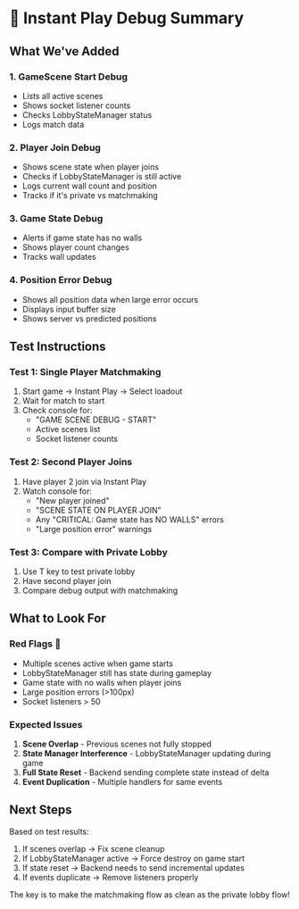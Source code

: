 # 🎯 Instant Play Debug Summary

## What We've Added

### 1. GameScene Start Debug
- Lists all active scenes
- Shows socket listener counts
- Checks LobbyStateManager status
- Logs match data

### 2. Player Join Debug
- Shows scene state when player joins
- Checks if LobbyStateManager is still active
- Logs current wall count and position
- Tracks if it's private vs matchmaking

### 3. Game State Debug
- Alerts if game state has no walls
- Shows player count changes
- Tracks wall updates

### 4. Position Error Debug
- Shows all position data when large error occurs
- Displays input buffer size
- Shows server vs predicted positions

## Test Instructions

### Test 1: Single Player Matchmaking
1. Start game → Instant Play → Select loadout
2. Wait for match to start
3. Check console for:
   - "GAME SCENE DEBUG - START"
   - Active scenes list
   - Socket listener counts

### Test 2: Second Player Joins
1. Have player 2 join via Instant Play
2. Watch console for:
   - "New player joined"
   - "SCENE STATE ON PLAYER JOIN"
   - Any "CRITICAL: Game state has NO WALLS" errors
   - "Large position error" warnings

### Test 3: Compare with Private Lobby
1. Use T key to test private lobby
2. Have second player join
3. Compare debug output with matchmaking

## What to Look For

### Red Flags 🚩
- Multiple scenes active when game starts
- LobbyStateManager still has state during gameplay
- Game state with no walls when player joins
- Large position errors (>100px)
- Socket listeners > 50

### Expected Issues
1. **Scene Overlap** - Previous scenes not fully stopped
2. **State Manager Interference** - LobbyStateManager updating during game
3. **Full State Reset** - Backend sending complete state instead of delta
4. **Event Duplication** - Multiple handlers for same events

## Next Steps

Based on test results:
1. If scenes overlap → Fix scene cleanup
2. If LobbyStateManager active → Force destroy on game start
3. If state reset → Backend needs to send incremental updates
4. If events duplicate → Remove listeners properly

The key is to make the matchmaking flow as clean as the private lobby flow!

